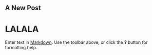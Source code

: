 ## A New Post

# LALALA

Enter text in [Markdown](http://daringfireball.net/projects/markdown/). Use the toolbar above, or click the **?** button for formatting help.

